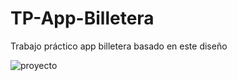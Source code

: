 # TP-App-Billetera
Trabajo práctico app billetera basado en este diseño

![proyecto](https://user-images.githubusercontent.com/94140653/213940965-39b81513-cd4d-4e55-b017-a308fc0c35c2.jpg)
